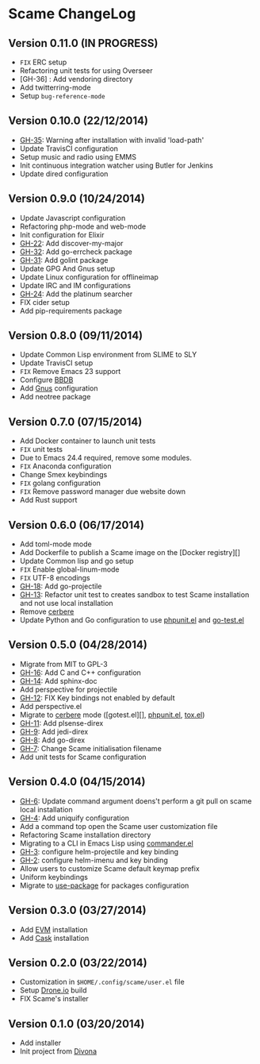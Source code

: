 # Scame ChangeLog

## Version 0.11.0 (IN PROGRESS)

- `FIX` ERC setup
- Refactoring unit tests for using Overseer
- [GH-36] : Add vendoring directory
- Add twitterring-mode
- Setup `bug-reference-mode`

## Version 0.10.0 (22/12/2014)

- [GH-35]: Warning after installation with invalid 'load-path'
- Update TravisCI configuration
- Setup music and radio using EMMS
- Init continuous integration watcher using Butler for Jenkins
- Update dired configuration

## Version 0.9.0 (10/24/2014)

- Update Javascript configuration
- Refactoring php-mode and web-mode
- Init configuration for Elixir
- [GH-22]: Add discover-my-major
- [GH-32]: Add go-errcheck package
- [GH-31]: Add golint package
- Update GPG And Gnus setup
- Update Linux configuration for offlineimap
- Update IRC and IM configurations
- [GH-24]: Add the platinum searcher
- FIX cider setup
- Add pip-requirements package

## Version 0.8.0 (09/11/2014)

- Update Common Lisp environment from SLIME to SLY
- Update TravisCI setup
- `FIX` Remove Emacs 23 support
- Configure [BBDB][]
- Add [Gnus][] configuration
- Add neotree package

## Version 0.7.0 (07/15/2014)

- Add Docker container to launch unit tests
- ``FIX`` unit tests
- Due to Emacs 24.4 required, remove some modules.
- ``FIX`` Anaconda configuration
- Change Smex keybindings
- ``FIX`` golang configuration
- ``FIX`` Remove password manager due website down
- Add Rust support

## Version 0.6.0 (06/17/2014)

- Add toml-mode mode
- Add Dockerfile to publish a Scame image on the [Docker registry][]
- Update Common lisp and go setup
- `FIX` Enable global-linum-mode
- `FIX` UTF-8 encodings
- [GH-18]: Add go-projectile
- [GH-13]: Refactor unit test to creates sandbox to test Scame installation and not use local installation
- Remove [cerbere][]
- Update Python and Go configuration to use [phpunit.el][] and [go-test.el][]

## Version 0.5.0 (04/28/2014)

- Migrate from MIT to GPL-3
- [GH-16]: Add C and C++ configuration
- [GH-14]: Add sphinx-doc
- Add perspective for projectile
- [GH-12]: FIX Key bindings not enabled by default
- Add perspective.el
- Migrate to [cerbere][] mode ([gotest.el][], [phpunit.el][], [tox.el][])
- [GH-11]: Add plsense-direx
- [GH-9]: Add jedi-direx
- [GH-8]: Add go-direx
- [GH-7]: Change Scame initialisation filename
- Add unit tests for Scame configuration

## Version 0.4.0 (04/15/2014)

- [GH-6]: Update command argument doens't perform a git pull on scame local installation
- [GH-4]: Add uniquify configuration
- Add a command top open the Scame user customization file
- Refactoring Scame installation directory
- Migrating to a CLI in Emacs Lisp using [commander.el][]
- [GH-3]: configure helm-projectile and key binding
- [GH-2]: configure helm-imenu and key binding
- Allow users to customize Scame default keymap prefix
- Uniform keybindings
- Migrate to [use-package][] for packages configuration

## Version 0.3.0 (03/27/2014)

- Add [EVM][] installation
- Add [Cask][] installation

## Version 0.2.0 (03/22/2014)

- Customization in ``$HOME/.config/scame/user.el`` file
- Setup [Drone.io](https://drone.io) build
- FIX Scame's installer

## Version 0.1.0 (03/20/2014)

- Add installer
- Init project from [Divona][]


[use-package]: https://github.com/jwiegley/use-package
[commander.el]: https://github.com/rejeep/commander.el

[go-test.el]: https://github.com/nlamirault/gotest.el
[phpunit.el]: https://github.com/nlamirault/phpunit.el
[tox.el]: https://github.com/chmouel/tox.el
[cerbere]: https://github.com/nlamirault/cerbere
[divona]: https://github.com/nlamirault/divona
[Cask]: https://github.com/cask/cask
[EVM]: https://github.com/rejeep/evm
[Gnus]: http://www.gnus.org/
[BBDB]: https://github.com/emacsmirror/bbdb

[GH-35]: https://github.com/nlamirault/scame/issues/36
[GH-35]: https://github.com/nlamirault/scame/issues/35
[GH-32]: https://github.com/nlamirault/scame/issues/32
[GH-31]: https://github.com/nlamirault/scame/issues/31
[GH-24]: https://github.com/nlamirault/scame/issues/24
[GH-22]: https://github.com/nlamirault/scame/issues/22
[GH-18]: https://github.com/nlamirault/scame/issues/18
[GH-16]: https://github.com/nlamirault/scame/issues/16
[GH-14]: https://github.com/nlamirault/scame/issues/14
[GH-13]: https://github.com/nlamirault/scame/issues/13
[GH-12]: https://github.com/nlamirault/scame/issues/12
[GH-11]: https://github.com/nlamirault/scame/issues/11
[GH-9]: https://github.com/nlamirault/scame/issues/9
[GH-8]: https://github.com/nlamirault/scame/issues/8
[GH-7]: https://github.com/nlamirault/scame/issues/7
[GH-6]: https://github.com/nlamirault/scame/issues/6
[GH-4]: https://github.com/nlamirault/scame/issues/4
[GH-3]: https://github.com/nlamirault/scame/issues/3
[GH-2]: https://github.com/nlamirault/scame/issues/2

